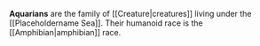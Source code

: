 **Aquarians** are the family of [[Creature|creatures]] living under the [[Placeholdername Sea]]. Their humanoid race is the [[Amphibian|amphibian]] race.